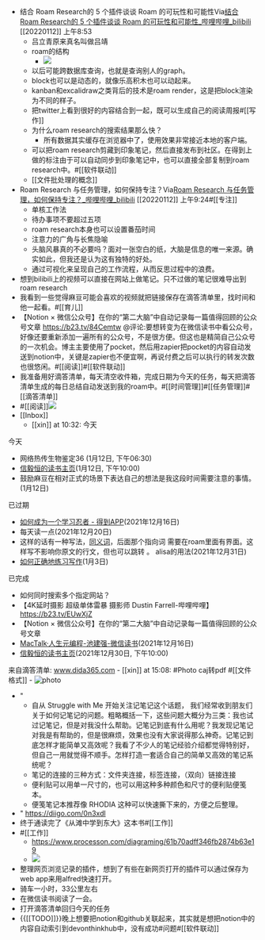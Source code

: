 - 结合 Roam Research的 5 个插件谈谈 Roam 的可玩性和可能性Via[结合 Roam Research的 5 个插件谈谈 Roam 的可玩性和可能性_哔哩哔哩_bilibili](https://www.bilibili.com/video/BV1hZ4y1S7jP?spm_id_from=333.999.0.0) [[20220112]] 上午8:53
    - 吕立青原来真名叫做吕靖
    - roam的结构
        - ![](https://firebasestorage.googleapis.com/v0/b/firescript-577a2.appspot.com/o/imgs%2Fapp%2Fxinyiheng%2F8y_AUwPaID.png?alt=media&token=811e8833-d5ee-4945-b1a7-d6dcd76c94ed)
    - 以后可能跨数据库查询，也就是查询别人的graph。
    - block也可以是动态的，就像乐高积木也可以动起来。
    - kanban和excalidraw之类背后的技术是roam render，这是把block渲染为不同的样子。
    - 把twitter上看到很好的内容结合到一起，既可以生成自己的阅读周报#[[写作]]
    - 为什么roam research的搜索结果那么快？
        - 所有数据其实缓存在浏览器中了，使用效果非常接近本地的客户端。
    - 可以把roam research剪藏到印象笔记，然后直接发布到社区。在得到上做的标注由于可以自动同步到印象笔记中，也可以直接全部复制到roam research中。#[[软件联动]]
    - [[文件批处理的概念]]
- Roam Research 与任务管理，如何保持专注？Via[Roam Research 与任务管理，如何保持专注？_哔哩哔哩_bilibili](https://www.bilibili.com/video/BV1zS4y1Z7io?spm_id_from=333.999.0.0) [[20220112]] 上午9:24#[[专注]]
    - 单核工作法
    - 待办事项不要超过五项
    - roam research本身也可以设置番茄时间
    - 注意力的广角与长焦隐喻
    - 头脑风暴真的不必要吗？面对一张空白的纸，大脑是信息的唯一来源。确实如此，但我还是认为这有独特的好处。
    - 通过可视化来呈现自己的工作流程，从而反思过程中的浪费。
- 想到bilibili上的视频可以直接在网站上做笔记。只不过做的笔记很难导出到roam research
- 我看到一些觉得麻豆可能会喜欢的视频就把链接保存在滴答清单里，找时间和他一起看。#[[育儿]]
- 【Notion × 微信公众号】在你的“第二大脑”中自动记录每一篇值得回顾的公众号文章 https://b23.tv/84Cemtw @评论:要想转变为在微信读书中看公众号，好像还要重新添加一遍所有的公众号，不是很方便。但这也是精简自己公众号的一次机会。博主主要使用了pocket，然后用zapier把pocket的内容自动发送到notion中，关键是zapier也不便宜啊，再说付费之后可以执行的转发次数也很悠闲。#[[阅读]]#[[软件联动]]
- 我准备用好滴答清单，每天清空收件箱，完成日期为今天的任务，每天把滴答清单生成的每日总结自动发送到我的roam中。#[[时间管理]]#[[任务管理]]#[[滴答清单]]
- #[[阅读]]![](https://firebasestorage.googleapis.com/v0/b/firescript-577a2.appspot.com/o/imgs%2Fapp%2Fxinyiheng%2FCPifeHGvp2.png?alt=media&token=ebd53889-176f-479a-b2d8-7a980dc3c4ec)
- [[Inbox]]
    - [[xin]] at 10:32: 今天

今天
- 网络热传生物鉴定36  (1月12日, 下午06:30)
- [信毅恒的读书主页](https://book.douban.com/mine)(1月12日, 下午10:00)
- 鼓励麻豆在相对正式的场景下表达自己的想法是我这段时间需要注意的事情。(1月12日)

已过期
- [如何成为一个学习忍者 - 得到APP](https://www.dedao.cn/reader?id=JBpM1nLOerPa1XOp27zqQ8KGR56loVWrka3dLygv94jYmnENDxAMZJBkbNzEblgQ&source=douban)(2021年12月16日)
- 每天读一点(2021年12月20日)
- 这样的话有一种写法，[同义词]([[指向词]])，后面那个指向词 需要在roam里面有界面。这样写不影响你原文的行文，但也可以跳转 。 alisa的用法(2021年12月31日)
- [如何正确地练习写作](https://mp.weixin.qq.com/s/IDOurrBQyeD_2SnoAPam0A)(1月3日)

已完成
- 如何同时搜索多个指定网站？
- 【4K延时摄影 超级单体雷暴 摄影师 Dustin Farrell-哔哩哔哩】https://b23.tv/EUwXjZ
- 【Notion × 微信公众号】在你的“第二大脑”中自动记录每一篇值得回顾的公众号文章
- [MacTalk·人生元编程-池建强-微信读书](https://weread.qq.com/web/reader/f66325405c4f7cf66f11365k45c322601945c48cce2e120)(2021年12月16日)
- [信毅恒的读书主页](https://book.douban.com/mine)(2021年12月30日, 下午10:00)

来自滴答清单:
www.dida365.com
    - [[xin]] at 15:08: #Photo caj转pdf #[[文件格式]]
        - ![photo](https://firebasestorage.googleapis.com/v0/b/firescript-577a2.appspot.com/o/imgs%2Fapp%2Fxinyiheng%2F0XRFHBtoa?alt=media&token=208d9ddd-5a3b-4ed8-97f3-fa7598759e8b)
- "
    - 自从 Struggle with Me 开始关注记笔记这个话题， 我们经常收到朋友们关于如何记笔记的问题。粗略概括一下，这些问题大概分为三类：我也试过记笔记，但是对我没什么帮助。记笔记到底有什么用呢？我发现记笔记对我是有帮助的，但是很麻烦，效果也没有大家说得那么神奇。记笔记到底怎样才能简单又高效呢？我看了不少人的笔记经验介绍都觉得特别好，但自己一用就觉得不顺手。怎样打造一套适合自己的简单又高效的笔记系统呢？
    - 笔记的连接的三种方式：文件夹连接，标签连接，（双向）链接连接
    - 便利贴可以用单一尺寸的，也可以用这种多种颜色和尺寸的便利贴便笺本。
    - 便笺笔记本推荐像 RHODIA 这种可以快速撕下来的，方便之后整理。
- " https://diigo.com/0n3xdl
- 终于通读完了《从滩中学到东大》这本书#[[工作]]
- #[[工作]]
    - https://www.processon.com/diagraming/61b70adff346fb2874b63e19
    - ![](https://firebasestorage.googleapis.com/v0/b/firescript-577a2.appspot.com/o/imgs%2Fapp%2Fxinyiheng%2FiwSLxYUmPd.png?alt=media&token=27881885-fe64-4874-9f41-f19bb39c8d39)
- 整理网页浏览记录的插件，想到了有些在新网页打开的插件可以通过保存为web app来用alfred快速打开。
- 骑车一小时，33公里左右
- 在微信读书阅读了一会。
- 打开滴答清单回归今天的任务
- {{[[TODO]]}}晚上想要把notion和github关联起来，其实就是想把notion中的内容自动索引到devonthinkhub中，没有成功#问题#[[软件联动]]
